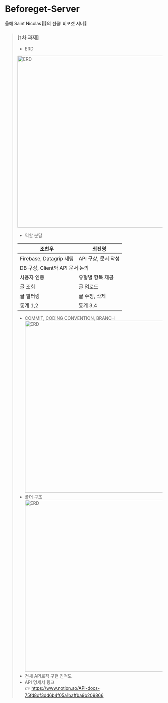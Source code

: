 # Beforeget-Server
올해 Saint Nicolas🎅🏻의 선물! 비포겟 서버🚀
> ### [1차 과제]
> - ERD <br>
>
> <img width="500" height="550" alt="ERD" src="https://user-images.githubusercontent.com/68634112/148972847-92a3437c-8b20-42d6-a1e1-062bf99abdc3.png"><br>
> - 역할 분담 <br> 
> <table>
>    <thead>
>        <tr><th>조찬우</th><th>최진영</th></tr>
>    </thead>
>    <tbody>
>        <tr><td>Firebase, Datagrip 세팅</td><td>API 구상, 문서 작성</td></tr>
>        <tr><td colspan="2">DB 구상, Client와 API 문서 논의</td>
>        <tr><td>사용자 인증</td><td>유형별 항목 제공</td></tr>
>        <tr><td>글 조회</td><td>글 업로드</td></tr>
>        <tr><td>글 필터링</td><td>글 수정, 삭제</td></tr>
>        <tr><td>통계 1,2</td><td>통계 3,4</td></tr>
>    </tbody>
> </table>
> 
> - COMMIT, CODING CONVENTION, BRANCH <br> <img width="600" height="550" alt="ERD" src="https://user-images.githubusercontent.com/68634112/148641446-b27e3318-9d34-407f-ad0a-f289e063252b.PNG"><br>
> - 폴더 구조  <br><img width="600" height="550" alt="ERD" src="https://user-images.githubusercontent.com/68634112/148641464-0fe7ed12-fda0-4e3f-9741-341aa1c3517c.PNG"><br>
> - 전체 API로직 구현 진척도
> - API 명세서 링크 <br>👉 https://www.notion.so/API-docs-75fd8df3dd6b4f05a1baffba9b209866
